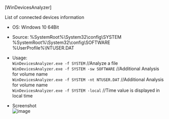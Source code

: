 [WinDevicesAnalyzer]  

List of connected devices information  

- OS: Windows 10 64Bit  
- Source: %SystemRoot%\System32\config\SYSTEM   
%SystemRoot%\System32\config\SOFTWARE   
%UserProfile%\NTUSER.DAT    

- Usage:  
`WinDevicesAnalyzer.exe -f SYSTEM` //Analyze a file   
`WinDevicesAnalyzer.exe -f SYSTEM -sw SOFTWARE` //Additional Analysis for volume name  
`WinDevicesAnalyzer.exe -f SYSTEM -nt NTUSER.DAT` //Additional Analysis for volume name  
`WinDevicesAnalyzer.exe -f SYSTEM -local` //Time value is displayed in local time   
- Screenshot  
![image](https://user-images.githubusercontent.com/69110090/127318904-9d30b405-2e47-474c-89d8-e3ef5ce01a1e.png)  
